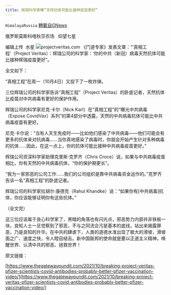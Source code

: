 ```yaml
---
title: 辉瑞科学家曝“天然抗体可能比接种疫苗更好”
---
```

`HimalayaRussia` [轉載自GNews](https://gnews.org/zh-hans/1575567/)

俄罗斯莫斯科喀秋莎农场   仰望七星

编辑上传  水星
![](https://assets.gnews.org/wp-content/uploads/2021/10/P.jpg)projectveritas.com
《门道专家》发表文章：“‘真相工程’（Project Veritas）：辉瑞公司的科学家：‘你的中共（新冠）病毒天然抗体可能比接种辉瑞疫苗更好”。

全文如下：

“真相工程”在周一（10月4日）又投下了一枚炸弹。

三位辉瑞公司的科学家告诉“真相工程”（Project Veritas）的卧底记者，天然抗体比疫苗对中共病毒有更好的保护作用。

辉瑞公司的科学家尼克·卡尔（Nick Karl）在“真相工程”的“曝光中共病毒（Expose CovidVax）系列”的第4部分中透露，天然的中共病毒抗体可能比中共病毒疫苗有更好。

尼克·卡尔说：“当有人天生免疫时——比如他们感染了中共病毒——他们可能会有更多的抗体来对抗病毒……当你真地感染了病毒时，你就会开始产生针对多种病毒的抗体……因此，在这一点上，你的抗体可能比接种中共病毒疫苗更好。”

辉瑞公司资深科学家助理克里斯·克罗齐（Chris Croce）说，如果与中共病毒疫苗相比，你有天然的中共病毒抗体，“你的保护期更长”。

“我为一家邪恶的公司工作……我们的公司组织是靠中共病毒资金运作的。”克罗齐告诉一名“真相工程”的卧底记者。

辉瑞公司的科学家拉胡尔·康德克（Rahul Khandke）说：“如果你有[中共病毒]抗体，你应该能够证明你有这些抗体。”

（全文完）

这三位应该属于良心科学家了，黑暗的角落也有闪光点，邪恶势力内部并非铁板一块，良知人士一旦觉察到了邪恶，不与之同流合污是基本的底线，站出来揭露罪恶，乃是良知的升华。在中共的肆虐下，人类的道德水准出现了极大的滑坡，滑坡面之广、速度之快，令人瞠目结舌。新中国联邦的使命就是要以正道主义精神，唤醒世界、认清中共的邪恶、拯救世界！

原文链接：

[https://www.thegatewaypundit.com/2021/10/breaking-project-veritas-pfizer-scientists-covid-antibodies-probably-better-pfizer-vaccination-video/](https://www.thegatewaypundit.com/2021/10/breaking-project-veritas-pfizer-scientists-covid-antibodies-probably-better-pfizer-vaccination-video/)
